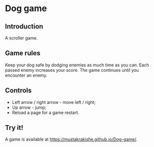 # Dog game

## Introduction
A scroller game.

## Game rules
Keep your dog safe by dodging enemies as much time as you can. Each passed enemy increases your score. The game continues until you encounter an enemy.

## Controls
- Left arrow / right arrow - move left / right;
- Up arrow - jump;
- Reload a page for a game restart.

## Try it!
A game is available at https://mustakrakishe.github.io/Dog-game/.
